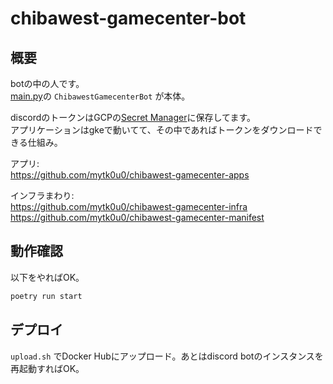 # chibawest-gamecenter-bot

## 概要

botの中の人です。  
[main.py](main.py)の `ChibawestGamecenterBot` が本体。

discordのトークンはGCPの[Secret Manager](https://cloud.google.com/secret-manager/docs)に保存してます。  
アプリケーションはgkeで動いてて、その中であればトークンをダウンロードできる仕組み。

アプリ:  
<https://github.com/mytk0u0/chibawest-gamecenter-apps>

インフラまわり:  
<https://github.com/mytk0u0/chibawest-gamecenter-infra>  
<https://github.com/mytk0u0/chibawest-gamecenter-manifest>

## 動作確認

以下をやればOK。

```bash
poetry run start
```

## デプロイ

`upload.sh` でDocker Hubにアップロード。あとはdiscord botのインスタンスを再起動すればOK。